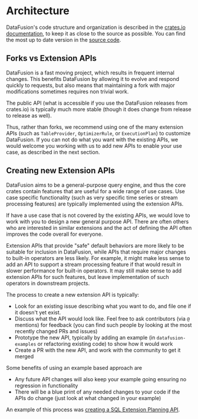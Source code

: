 <!---
  Licensed to the Apache Software Foundation (ASF) under one
  or more contributor license agreements.  See the NOTICE file
  distributed with this work for additional information
  regarding copyright ownership.  The ASF licenses this file
  to you under the Apache License, Version 2.0 (the
  "License"); you may not use this file except in compliance
  with the License.  You may obtain a copy of the License at

    http://www.apache.org/licenses/LICENSE-2.0

  Unless required by applicable law or agreed to in writing,
  software distributed under the License is distributed on an
  "AS IS" BASIS, WITHOUT WARRANTIES OR CONDITIONS OF ANY
  KIND, either express or implied.  See the License for the
  specific language governing permissions and limitations
  under the License.
-->

# Architecture

DataFusion's code structure and organization is described in the
[crates.io documentation], to keep it as close to the source as
possible. You can find the most up to date version in the [source code].

[crates.io documentation]: https://docs.rs/datafusion/latest/datafusion/index.html#architecture
[source code]: https://github.com/apache/datafusion/blob/main/datafusion/core/src/lib.rs

## Forks vs Extension APIs

DataFusion is a fast moving project, which results in frequent internal changes.
This benefits DataFusion by allowing it to evolve and respond quickly to
requests, but also means that maintaining a fork with major modifications
sometimes requires non trivial work.

The public API (what is accessible if you use the DataFusion releases from
crates.io) is typically much more stable (though it does change from release to
release as well).

Thus, rather than forks, we recommend using one of the many extension APIs (such
as `TableProvider`, `OptimizerRule`, or `ExecutionPlan`) to customize
DataFusion. If you can not do what you want with the existing APIs, we would
welcome you working with us to add new APIs to enable your use case, as
described in the next section.

## Creating new Extension APIs

DataFusion aims to be a general-purpose query engine, and thus the core crates
contain features that are useful for a wide range of use cases. Use case specific
functionality (such as very specific time series or stream processing features)
are typically implemented using the extension APIs.

If have a use case that is not covered by the existing APIs, we would love to
work with you to design a new general purpose API. There are often others who are
interested in similar extensions and the act of defining the API often improves
the code overall for everyone.

Extension APIs that provide "safe" default behaviors are more likely to be
suitable for inclusion in DataFusion, while APIs that require major changes to
built-in operators are less likely. For example, it might make less sense
to add an API to support a stream processing feature if that would result in
slower performance for built-in operators. It may still make sense to add
extension APIs for such features, but leave implementation of such operators in
downstream projects.

The process to create a new extension API is typically:

- Look for an existing issue describing what you want to do, and file one if it
  doesn't yet exist.
- Discuss what the API would look like. Feel free to ask contributors (via `@`
  mentions) for feedback (you can find such people by looking at the most
  recently changed PRs and issues)
- Prototype the new API, typically by adding an example (in
  `datafusion-examples` or refactoring existing code) to show how it would work
- Create a PR with the new API, and work with the community to get it merged

Some benefits of using an example based approach are

- Any future API changes will also keep your example going ensuring no
  regression in functionality
- There will be a blue print of any needed changes to your code if the APIs do change
  (just look at what changed in your example)

An example of this process was [creating a SQL Extension Planning API].

[creating a sql extension planning api]: https://github.com/apache/datafusion/issues/11207
